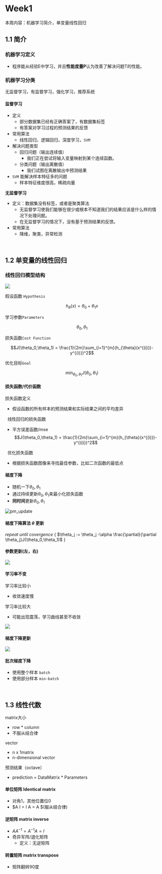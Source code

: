 #  Week1

本周内容：机器学习简介，单变量线性回归



## 1.1 简介

### 机器学习定义

- 程序能从经验E中学习，并且**性能度量P**认为改善了解决问题T的性能。


### 机器学习分类


无监督学习，有监督学习，强化学习，推荐系统


#### 监督学习

- 定义
    - 部分数据集已经有正确答案了，有数据集标签
    - 有答案对学习过程的预测结果的反馈
- 常用算法
    - 线性回归，逻辑回归，深度学习，`SVM`
- 解决问题类型
    - 回归问题（输出连续值）
        - 我们正在尝试将输入变量映射到某个连续函数。
    - 分类问题（输出离散值）
        - 我们试图在离散输出中预测结果
- `SVM` 能解决样本特征多的问题
    - 样本特征维度很高，稀疏向量



**无监督学习**

- 定义：数据集没有标签，或者是聚类算法
    - 无监督学习使我们能够在很少或根本不知道我们的结果应该是什么样的情况下处理问题。
    - 在无监督学习的情况下，没有基于预测结果的反馈。
- 常用算法
    - 降维，聚类，异常检测

&nbsp;
## 1.2 单变量的线性回归

### 线性回归模型结构

![](https://user-images.githubusercontent.com/41643043/56453801-1c17ea00-637a-11e9-9110-eaeb81097582.png)

假设函数 `Hypothesis`

$$h_{\theta}(x)= \theta_0 + \theta_1x$$

学习参数`Parameters`

$$\theta_0, \theta_1$$

损失函数`Cost Function`

$$J(\theta_0,\theta_1) = \frac{1}{2m}\sum_{i=1}^{m}(h_{\theta}(x^{(i)})-y^{(i)})^2$$

优化目标`Goal`

$$min_{\theta_0,\theta_1}  J(\theta_0,\theta_1)$$


#### 损失函数/代价函数

损失函数定义

- 假设函数的所有样本的预测结果和实际结果之间的平均差异

&nbsp;
线性回归的损失函数
- 平方误差函数/mse
$$J(\theta_0,\theta_1) = \frac{1}{2m}\sum_{i=1}^{m}(h_{\theta}(x^{(i)})-y^{(i)})^2$$

&nbsp;
优化损失函数
- 根据损失函数图像来寻找最佳参数，比如二次函数的最低点


#### 梯度下降

- 随机一下$\theta_0,\theta_1​$
- 通过持续更新$\theta_0,\theta_1$来最小化损失函数
- **同时间**更新$\theta_0,\theta_1$

![pm_update](https://user-images.githubusercontent.com/41643043/56453802-1cb08080-637a-11e9-8691-718ce8483908.png)



#### 梯度下降算法 $\theta$ 更新

$repeat\ until\ covergence\ \{$
	$\theta_j := \theta_j -\alpha \frac{\partial}{\partial \theta_j}J(\theta_0,\theta_1)$
$\}$


#### 参数更新(左，右)

![](https://user-images.githubusercontent.com/41643043/55611138-40d76380-57b7-11e9-9536-7c438bd3acab.png)



#### 学习率不变

学习率比较小
- 收敛速度慢

学习率比较大
- 可能出现震荡，学习曲线甚至不收敛

![](https://user-images.githubusercontent.com/41643043/55611137-403ecd00-57b7-11e9-9b4d-220ac273d6c2.png)

#### 梯度下降更新

![](https://user-images.githubusercontent.com/41643043/55611139-40d76380-57b7-11e9-85d0-97a9e5271f5a.png)



#### 批次梯度下降

- 使用整个样本 `batch`
- 使用部分样本 `min-batch`


&nbsp;
## 1.3 线性代数

matrix大小

- row * column
- 不服从结合律

vector

- n x 1matrix
- n-dimensional vector

预测结果（octave）

- prediction = DataMatrix * Parameters


#### 单位矩阵 Identical matrix

- 对角1，其他位置位0
- $A I = I A = A $(服从结合律)



#### 逆矩阵 matrix inverse

- $AA^{-1} = A^{-1}A = I$
- 奇异军阵/退化矩阵 
    - 定义：无逆矩阵

#### 转置矩阵 matrix transpose

- 矩阵翻转90度



